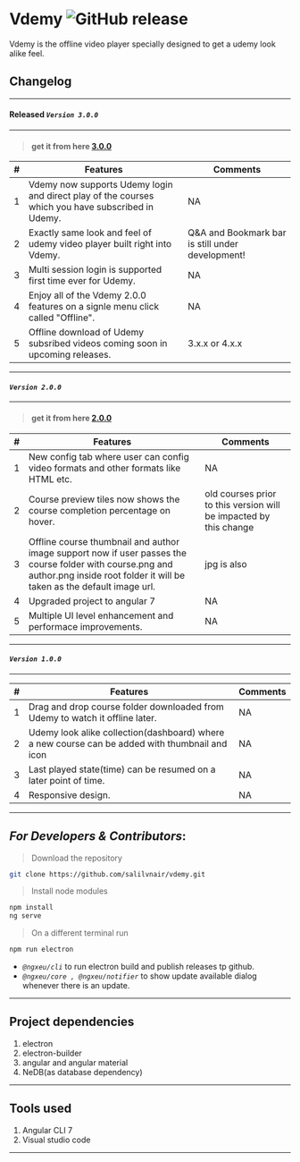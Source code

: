 # Vdemy ![GitHub release](https://img.shields.io/github/release/salilvnair/vdemy.svg?style=plastic)

Vdemy is the offline video player specially designed to get a udemy look alike feel.

## Changelog

----------------------------------------------------------------------------------------------------------------------------
 #### Released _`Version 3.0.0`_
----------------------------------------------------------------------------------------------------------------------------
> #### get it from here [3.0.0](https://github.com/salilvnair/vdemy/releases/tag/v3.0.0)

| # | Features                                                                                         | Comments     |
|---|-----------------------------------------------------------------------|--------------|
| 1  | Vdemy now supports Udemy login and direct play of the courses which you have subscribed in Udemy.                                          |NA
| 2 | Exactly same look and feel of udemy video player built right into Vdemy. |Q&A and Bookmark bar is still under development!
| 3 | Multi session login is supported first time ever for Udemy. |NA
|4| Enjoy all of the Vdemy 2.0.0 features on a signle menu click called "Offline". |NA
|5| Offline download of Udemy subsribed videos coming soon in upcoming releases. | 3.x.x or 4.x.x

----------------------------------------------------------------------------------------------------------------------------
 #### _`Version 2.0.0`_
----------------------------------------------------------------------------------------------------------------------------
> #### get it from here [2.0.0](https://github.com/salilvnair/vdemy/releases/tag/v2.0.0)

| # | Features                                                                                         | Comments     |
|---|-----------------------------------------------------------------------|--------------|
| 1  | New config tab where user can config video formats and other formats like HTML etc.                                          |NA
| 2 | Course preview tiles now shows the course completion percentage on hover.|old courses prior to this version will be impacted by this change
| 3 | Offline course thumbnail and author image support now if user passes the course folder with course.png and author.png inside root folder it will be taken as the default image url.|jpg is also 
|4| Upgraded project to angular 7|NA
|5| Multiple UI level enhancement and performace improvements.|NA


----------------------------------------------------------------------------------------------------------------------------
#### _`Version 1.0.0`_
----------------------------------------------------------------------------------------------------------------------------


| #          | Features                                                                                         | Comments     |
|------------------|--------------------------------------------------------------------------------------------------|--------------|
|   1        |Drag and drop course folder downloaded from Udemy to watch it offline later.|NA|
|2|Udemy look alike collection(dashboard) where a new course can be added with thumbnail and icon|NA|
|3|Last played state(time) can be resumed on a later point of time.|NA
|4|Responsive design.                                                                      |NA

----------------------------------------------------------------------------------------------------------------------------

## _For Developers & Contributors_:
> Download the repository
``` bash
git clone https://github.com/salilvnair/vdemy.git
```
> Install node modules
``` bash
npm install
ng serve
```
> On a different terminal run
``` bash
npm run electron
```

-  _`@ngxeu/cli`_ to run electron build and publish releases tp github.
- _`@ngxeu/core , @ngxeu/notifier`_ to show update available dialog whenever there is an update.

----------------------------------------------------------------------------------------------------------------------------

## Project dependencies
1. electron
2. electron-builder
2. angular and angular material
3. NeDB(as database dependency)

----------------------------------------------------------------------------------------------------------------------------

## Tools used
1.  Angular CLI 7
2.  Visual studio code

----------------------------------------------------------------------------------------------------------------------------

